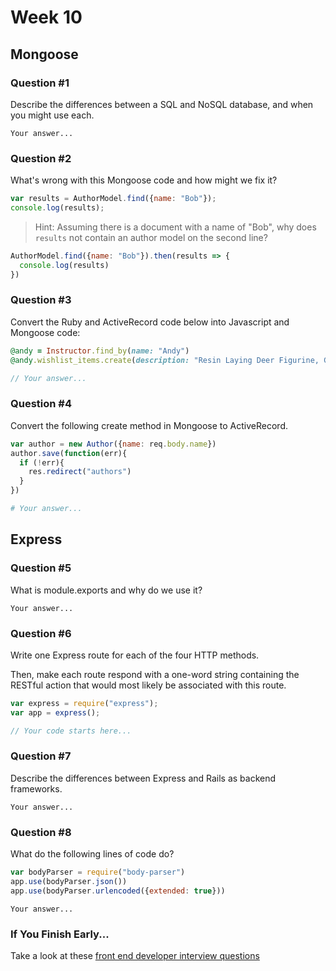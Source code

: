# Week 10

## Mongoose

### Question #1

Describe the differences between a SQL and NoSQL database, and when you might use each.

```text
Your answer...
```

### Question #2

What's wrong with this Mongoose code and how might we fix it?

```js
var results = AuthorModel.find({name: "Bob"});
console.log(results);
```

> Hint: Assuming there is a document with a name of "Bob", why does `results` not contain an author model on the second line?

```js
AuthorModel.find({name: "Bob"}).then(results => {
  console.log(results)
})
```

### Question #3

Convert the Ruby and ActiveRecord code below into Javascript and Mongoose code:

```rb
@andy = Instructor.find_by(name: "Andy")
@andy.wishlist_items.create(description: "Resin Laying Deer Figurine, Gold")
```

```js
// Your answer...
```

### Question #4

Convert the following create method in Mongoose to ActiveRecord.

```js
var author = new Author({name: req.body.name})
author.save(function(err){
  if (!err){
    res.redirect("authors")
  }
})
```

```rb
# Your answer...
```

## Express

### Question #5

What is module.exports and why do we use it?

```text
Your answer...
```

### Question #6

Write one Express route for each of the four HTTP methods.

Then, make each route respond with a one-word string containing the RESTful action that would most likely be associated with this route.

```js
var express = require("express");
var app = express();

// Your code starts here...

```

### Question #7

Describe the differences between Express and Rails as backend frameworks.

```text
Your answer...
```

### Question #8

What do the following lines of code do?

```js
var bodyParser = require("body-parser")
app.use(bodyParser.json())
app.use(bodyParser.urlencoded({extended: true}))
```

```text
Your answer...
```

### If You Finish Early...

Take a look at these [front end developer interview questions](https://github.com/h5bp/Front-end-Developer-Interview-Questions/blob/master/README.md)
